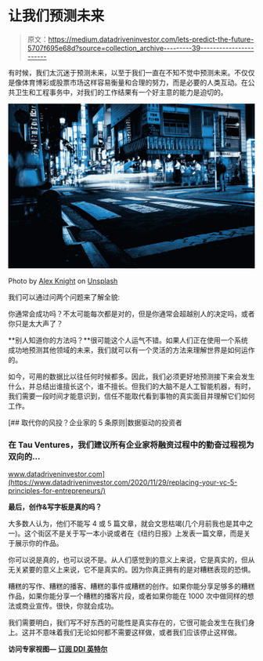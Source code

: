 # 让我们预测未来

> 原文：<https://medium.datadriveninvestor.com/lets-predict-the-future-5707f695e68d?source=collection_archive---------39----------------------->

有时候，我们太沉迷于预测未来，以至于我们一直在不知不觉中预测未来。不仅仅是像体育博彩或股票市场这样容易衡量和合理的努力，而是必要的人类互动。在公共卫生和工程事务中，对我们的工作结果有一个好主意的能力是迫切的。

![](img/05ddbbd3977b057233efa4d12e622a57.png)

Photo by [Alex Knight](https://unsplash.com/@agk42?utm_source=medium&utm_medium=referral) on [Unsplash](https://unsplash.com?utm_source=medium&utm_medium=referral)

我们可以通过问两个问题来了解全貌:

你通常会成功吗？不太可能每次都是对的，但是你通常会超越别人的决定吗，或者你只是太大声了？

**别人知道你的方法吗？**很可能这个人运气不错。如果人们正在使用一个系统成功地预测其他领域的未来，我们就可以有一个灵活的方法来理解世界是如何运作的。

如今，可用的数据比以往任何时候都多。因此，我们必须更好地预测接下来会发生什么，并总结出谁擅长这个，谁不擅长。但我们的大脑不是人工智能机器，有时，我们需要一段时间才能意识到，信任不能取代看到事物的真实面目并理解它们如何工作。

[](https://www.datadriveninvestor.com/2020/11/29/replacing-your-vc-5-principles-for-entrepreneurs/) [## 取代你的风投？企业家的 5 条原则|数据驱动的投资者

### 在 Tau Ventures，我们建议所有企业家将融资过程中的勤奋过程视为双向的…

www.datadriveninvestor.com](https://www.datadriveninvestor.com/2020/11/29/replacing-your-vc-5-principles-for-entrepreneurs/) 

**最后，创作&写字板是真的吗？**

大多数人认为，他们不能写 4 或 5 篇文章，就会文思枯竭(几个月前我也是其中之一)。这个街区不是关于写一本小说或者在《纽约日报》上发表一篇文章，而是关于展示你的作品。

你可以说是真的，也可以说不是。从人们感觉到的意义上来说，它是真实的，但从无关紧要的意义上来说，它不是真实的。因为你真正拥有的是对糟糕表现的恐惧。

糟糕的写作、糟糕的播客、糟糕的事件或糟糕的创作。如果你能分享足够多的糟糕作品，如果你能分享一个糟糕的播客片段，或者如果你能在 1000 次中做同样的想法或商业宣传。很快，你就会成功。

我们需要明白，我们写不好东西的可能性是真实存在的，它很可能会发生在我们身上。这并不意味着我们无论如何都不需要这样做，或者我们应该停止这样做。

**访问专家视图—** [**订阅 DDI 英特尔**](https://datadriveninvestor.com/ddi-intel)
